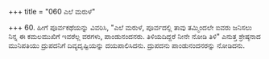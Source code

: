 +++
title = "060 ಎಲೆ ಮರುಳೆ"

+++
60. ಹೀಗೆ ಪೂರ್ವಕಥೆಯನ್ನು ವಿವರಿಸಿ, "ಎಲೆ ಮರುಳೆ, ಪೂರ್ವದಲ್ಲಿ ತಾವು ತಮ್ಮಿಂದಲೇ ಐವರು ಜನಿಸಲು ನಿನ್ನ ಈ ಕಮಲಮುಖಿಗೆ ಇವರೆಲ್ಲ ವರಗಳು, ಪಾಂಡುನಂದನರು. ತಿಳಿಯದಿದ್ದರೆ ನೀನೇ ನೋಡಿ ತಿಳಿ" ಎನುತ್ತ ಶ್ರೇಷ್ಠನಾದ ಮುನಿಪತಿಯು ದ್ರುಪದನಿಗೆ ದಿವ್ಯದೃಷ್ಟಿಯನ್ನು ದಯಪಾಲಿಸಿದನು. ದ್ರುಪದನು ಪಾಂಡುನಂದನರನ್ನು ನೋಡಿದನು.